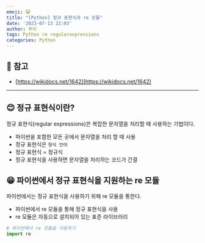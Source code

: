```yaml
---
emoji: 😸
title: "[Python] 정규 표현식과 re 모듈"
date: '2023-07-13 22:03'
author: 쭈이
tags: Python re regularexpressions
categories: Python
---
```


## 🥰 참고

- [https://wikidocs.net/1642](https://wikidocs.net/1642)

---

## 😊 정규 표현식이란?

정규 표현식(regular expressions)은 복잡한 문자열을 처리할 때 사용하는 기법이다.

- 파이썬을 포함한 모든 곳에서 문자열을 처리 할 때 사용
- 정규 표현식은 `형식 언어`
- 정규 표현식 = 정규식
- 정규 표현식을 사용하면 문자열을 처리하는 코드가 간결

## 😁 파이썬에서 정규 표현식을 지원하는 re 모듈

파이썬에서는 정규 표현식을 사용하기 위해 re 모듈을 통한다.

- 파이썬에서 re 모듈을 통해 정규 표현식을 사용
- re 모듈은 자동으로 설치되어 있는 표준 라이브러리

```python
# 파이썬에서 re 모듈을 사용하기
import re
```

```toc

```